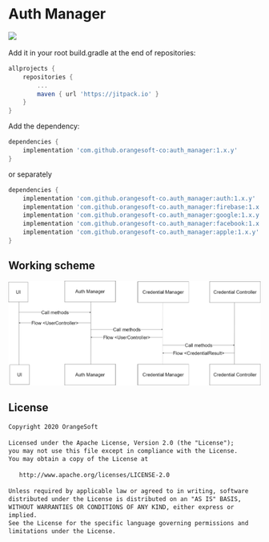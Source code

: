 # Auth Manager

[![](https://jitpack.io/v/orangesoft-co/auth_manager.svg)](https://jitpack.io/#orangesoft-co/auth_manager)

Add it in your root build.gradle at the end of repositories:

```groovy
allprojects {
	repositories {
		...
		maven { url 'https://jitpack.io' }
	}
}
```

Add the dependency:

```groovy
dependencies {
	implementation 'com.github.orangesoft-co:auth_manager:1.x.y'
}
```
or separately

```groovy
dependencies {
	implementation 'com.github.orangesoft-co.auth_manager:auth:1.x.y'
	implementation 'com.github.orangesoft-co.auth_manager:firebase:1.x.y'
	implementation 'com.github.orangesoft-co.auth_manager:google:1.x.y'
	implementation 'com.github.orangesoft-co.auth_manager:facebook:1.x.y'
	implementation 'com.github.orangesoft-co.auth_manager:apple:1.x.y'
}
```

## Working scheme
![AuthManager Diagram](https://raw.githubusercontent.com/Orangesoft-Development/auth_manager/develop/app/src/main/res/drawable/AuthManager%20Diagram.png)

## License

    Copyright 2020 OrangeSoft

    Licensed under the Apache License, Version 2.0 (the "License");
    you may not use this file except in compliance with the License.
    You may obtain a copy of the License at

       http://www.apache.org/licenses/LICENSE-2.0

    Unless required by applicable law or agreed to in writing, software
    distributed under the License is distributed on an "AS IS" BASIS,
    WITHOUT WARRANTIES OR CONDITIONS OF ANY KIND, either express or implied.
    See the License for the specific language governing permissions and
    limitations under the License.

